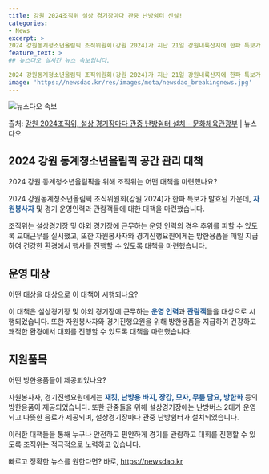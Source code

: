 ```yaml
---
title: 강원 2024조직위 설상 경기장마다 관중 난방쉼터 신설!
categories:
- News
excerpt: >
2024 강원동계청소년올림픽 조직위원회(강원 2024)가 지난 21일 강원내륙산지에 한파 특보가 발효된 가운…
feature_text: >
## 뉴스다오 실시간 뉴스 속보입니다.

2024 강원동계청소년올림픽 조직위원회(강원 2024)가 지난 21일 강원내륙산지에 한파 특보가 발효된 가운…
image: 'https://newsdao.kr/res/images/meta/newsdao_breakingnews.jpg'
---
```


![뉴스다오 속보](https://newsdao.kr/res/images/meta/newsdao_breakingnews.jpg)

<p>출처: <a href="https://newsdao.kr/3065" rel="dofollow">강원 2024조직위, 설상 경기장마다 관중 난방쉼터 설치 - 문화체육관광부</a> | 뉴스다오</p>

<h2 data-ke-size="size26">2024 강원 동계청소년올림픽 공간 관리 대책</h2>
2024 강원 동계청소년올림픽을 위해 조직위는 어떤 대책을 마련했나요?

<p data-ke-size="size16">2024 강원동계청소년올림픽 조직위원회(강원 2024)가 한파 특보가 발효된 가운데, <b><span style="color: #1a5490;">자원봉사자</span></b> 및 경기 운영인력과 관람객들에 대한 대책을 마련했습니다.</p>

조직위는 설상경기장 및 야외 경기장에 근무하는 운영 인력의 경우 추위를 피할 수 있도록 교대근무를 실시했고, 또한 자원봉사자와 경기진행요원에게는 방한용품을 매일 지급하여 건강한 환경에서 행사를 진행할 수 있도록 대책을 마련했습니다.

<h2 data-ke-size="size26">운영 대상</h2>
어떤 대상을 대상으로 이 대책이 시행되나요?

<p data-ke-size="size16">이 대책은 설상경기장 및 야외 경기장에 근무하는 <b><span style="color: #1a5490;">운영 인력</span></b>과 <b><span style="color: #1a5490;">관람객</span></b>들을 대상으로 시행되었습니다. 또한 자원봉사자와 경기진행요원을 위해 방한용품을 지급하여 건강하고 쾌적한 환경에서 대회를 진행할 수 있도록 대책을 마련했습니다.</p>

<h2 data-ke-size="size26">지원품목</h2>
어떤 방한용품들이 제공되었나요?

<p data-ke-size="size16">자원봉사자, 경기진행요원에게는 <b><span style="color: #1a5490;">재킷, 난방용 바지, 장갑, 모자, 무릎 담요, 방한화</span></b> 등의 방한용품이 제공되었습니다. 또한 관중들을 위해 설상경기장에는 난방버스 2대가 운영되고 따뜻한 음료가 제공되며, 설상경기장마다 관중 난방쉼터가 설치되었습니다.</p>

이러한 대책들을 통해 누구나 안전하고 편안하게 경기를 관람하고 대회를 진행할 수 있도록 조직위는 적극적으로 노력하고 있습니다. 

빠르고 정확한 뉴스를 원한다면? 바로, <a href="https://newsdao.kr" rel="dofollow">https://newsdao.kr</a>


    
